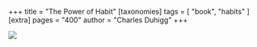 +++
title = "The Power of Habit"
[taxonomies]
tags = [ "book", "habits" ]
[extra]
pages = "400"
author = "Charles Duhigg"
+++

<a target="_blank"  href="https://www.amazon.de/gp/product/1847946240/ref=as_li_tl?ie=UTF8&camp=1638&creative=6742&creativeASIN=1847946240&linkCode=as2&tag=chemaclass-21&linkId=319c3f29d66f3e5dee83a9216cc11de0"><img border="0" src="//ws-eu.amazon-adsystem.com/widgets/q?_encoding=UTF8&MarketPlace=DE&ASIN=1847946240&ServiceVersion=20070822&ID=AsinImage&WS=1&Format=_SL250_&tag=chemaclass-21" ></a>

<!-- more -->
